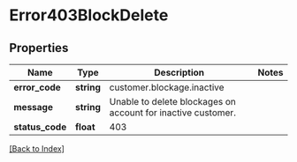 # Error403BlockDelete

## Properties

Name | Type | Description | Notes
------------ | ------------- | ------------- | -------------
**error_code** | **string** | customer.blockage.inactive |
**message** | **string** | Unable to delete blockages on account for inactive customer. |
**status_code** | **float** | 403 |

[[Back to Index]](../index.md)
